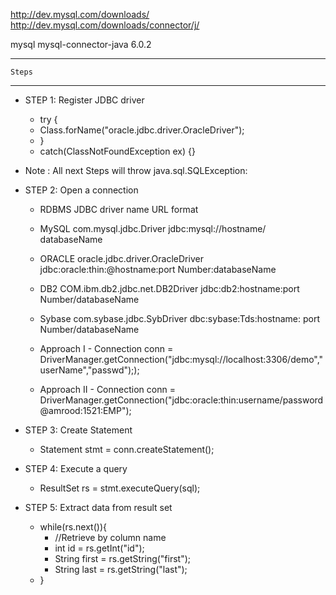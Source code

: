 http://dev.mysql.com/downloads/
http://dev.mysql.com/downloads/connector/j/


 <dependency>
	<groupId>mysql</groupId>
	<artifactId>mysql-connector-java</artifactId>
	<version>6.0.2</version>
 </dependency>

----------------
	Steps
----------------
* STEP 1: Register JDBC driver
	- try {
	-	Class.forName("oracle.jdbc.driver.OracleDriver");
	- }
	- catch(ClassNotFoundException ex) {}
	
* Note : 	All next Steps will throw java.sql.SQLException:
* STEP 2: Open a connection
	- RDBMS		JDBC driver name					URL format
	- MySQL		com.mysql.jdbc.Driver				jdbc:mysql://hostname/ databaseName
	- ORACLE		oracle.jdbc.driver.OracleDriver		jdbc:oracle:thin:@hostname:port Number:databaseName
	- DB2			COM.ibm.db2.jdbc.net.DB2Driver		jdbc:db2:hostname:port Number/databaseName
	- Sybase		com.sybase.jdbc.SybDriver			dbc:sybase:Tds:hostname: port Number/databaseName

	- Approach I
			- Connection conn = DriverManager.getConnection("jdbc:mysql://localhost:3306/demo","userName","passwd"););
	- Approach II
			- Connection conn = DriverManager.getConnection("jdbc:oracle:thin:username/password@amrood:1521:EMP");
* STEP 3: Create Statement
	- Statement stmt = conn.createStatement();
* STEP 4: Execute a query
	- ResultSet rs = stmt.executeQuery(sql);
* STEP 5: Extract data from result set	
	- while(rs.next()){
        - //Retrieve by column name
        - int id  = rs.getInt("id");
        - String first = rs.getString("first");
        - String last = rs.getString("last");
	- }
	  
